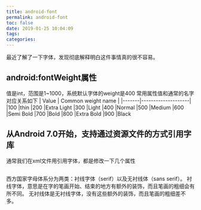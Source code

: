 ```yaml
---
title: android-font
permalink: android-font
toc: false
date: 2019-01-25 10:04:09
tags:
categories:
---
```

最近了解了一下字体，发现彻底解释明白这件事情真的很不容易。

## android:fontWeight属性
值是int，范围是1~1000，系统默认字体的weight是400
常用属性值和通常的名字对应关系如下
| Value | Common weight name |
|-------|--------------------|
|100    |thin
|200	|Extra Light
|300	|Light
|400	|Normal
|500	|Medium
|600	|Semi Bold
|700	|Bold
|800	|Extra Bold
|900	|Black

## 从Android 7.0开始，支持通过资源文件的方式引用字库


通常我们在xml文件用引用字体，都是修改一下几个属性
```
```

西方国家字母体系分为两类：衬线字体（serif）以及无衬线体（sans serif）。
衬线字体，意思是在字的笔画开始、结束的地方有额外的装饰，而且笔画的粗细会有所不同。
无衬线体是无衬线字体，没有这些额外的装饰，而且笔画的粗细差不多。